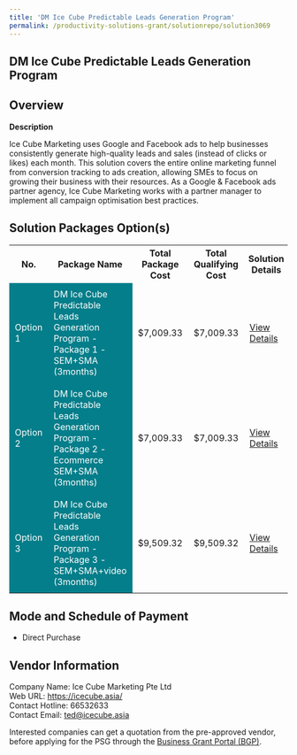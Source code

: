 ```yaml
---
title: 'DM Ice Cube Predictable Leads Generation Program'
permalink: /productivity-solutions-grant/solutionrepo/solution3069
---
```


## DM Ice Cube Predictable Leads Generation Program

## Overview

**Description**

Ice Cube Marketing uses Google and Facebook ads to help businesses consistently generate high-quality leads and sales (instead of clicks or likes) each month. This solution covers the entire online marketing funnel from conversion tracking to ads creation, allowing SMEs to focus on growing their business with their resources. As a Google & Facebook ads partner agency, Ice Cube Marketing works with a partner manager to implement all campaign optimisation best practices.

## Solution Packages Option(s)

<table>
<tr>
<th><b>No.</b></th>
<th><b>Package Name</b></th>
<th><b>Total Package Cost</b></th>
<th><b>Total Qualifying Cost</b></th>
<th><b>Solution Details</b></th>
</tr>
<tr>
<td style='padding: 10px; background-color: #037E8A; color: #FFFFFF;'>Option 1</td>
<td style='padding: 10px; background-color: #037E8A; color: #FFFFFF;'>DM Ice Cube Predictable Leads Generation Program - Package 1 - SEM+SMA (3months)</td>
<td style='padding: 10px;'>$7,009.33</td>
<td style='padding: 10px;'>$7,009.33</td>
<td style='padding: 10px;'><a href='https://www.gobusiness.gov.sg/images/psg/IceCube_Desensitised_Annex_3_Part_1.pdf' target='_blank'>View Details</a></td>
</tr>
<tr>
<td style='padding: 10px; background-color: #037E8A; color: #FFFFFF;'>Option 2</td>
<td style='padding: 10px; background-color: #037E8A; color: #FFFFFF;'>DM Ice Cube Predictable Leads Generation Program - Package 2 - Ecommerce SEM+SMA (3months)</td>
<td style='padding: 10px;'>$7,009.33</td>
<td style='padding: 10px;'>$7,009.33</td>
<td style='padding: 10px;'><a href='https://www.gobusiness.gov.sg/images/psg/IceCube_Desensitised_Annex_3_Part_2.pdf' target='_blank'>View Details</a></td>
</tr>
<tr>
<td style='padding: 10px; background-color: #037E8A; color: #FFFFFF;'>Option 3</td>
<td style='padding: 10px; background-color: #037E8A; color: #FFFFFF;'>DM Ice Cube Predictable Leads Generation Program - Package 3 - SEM+SMA+video (3months)</td>
<td style='padding: 10px;'>$9,509.32</td>
<td style='padding: 10px;'>$9,509.32</td>
<td style='padding: 10px;'><a href='https://www.gobusiness.gov.sg/images/psg/IceCube_Desensitised_Annex_3_Part_3.pdf' target='_blank'>View Details</a></td>
</tr>
</table>

## Mode and Schedule of Payment

 - Direct Purchase

## Vendor Information

 Company Name: Ice Cube Marketing Pte Ltd<br>Web URL: https://icecube.asia/<br>Contact Hotline: 66532633<br>Contact Email: ted@icecube.asia

Interested companies can get a quotation from the pre-approved vendor, before applying for the PSG through the <a href='https://www.businessgrants.gov.sg/' target='_blank' rel='noopener'>Business Grant Portal (BGP)</a>.

<script src="/jquery/resize-tables.js"></script>
